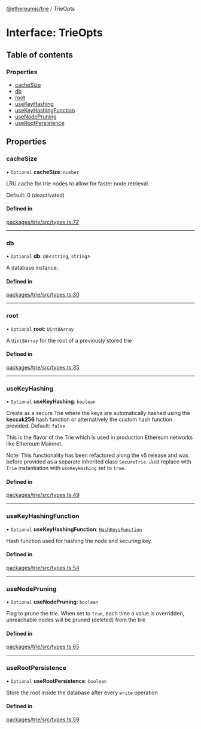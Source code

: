 [@ethereumjs/trie](../README.md) / TrieOpts

# Interface: TrieOpts

## Table of contents

### Properties

- [cacheSize](TrieOpts.md#cachesize)
- [db](TrieOpts.md#db)
- [root](TrieOpts.md#root)
- [useKeyHashing](TrieOpts.md#usekeyhashing)
- [useKeyHashingFunction](TrieOpts.md#usekeyhashingfunction)
- [useNodePruning](TrieOpts.md#usenodepruning)
- [useRootPersistence](TrieOpts.md#userootpersistence)

## Properties

### cacheSize

• `Optional` **cacheSize**: `number`

LRU cache for trie nodes to allow for faster node retrieval.

Default: 0 (deactivated)

#### Defined in

[packages/trie/src/types.ts:72](https://github.com/ethereumjs/ethereumjs-monorepo/blob/master/packages/trie/src/types.ts#L72)

___

### db

• `Optional` **db**: `DB`<`string`, `string`\>

A database instance.

#### Defined in

[packages/trie/src/types.ts:30](https://github.com/ethereumjs/ethereumjs-monorepo/blob/master/packages/trie/src/types.ts#L30)

___

### root

• `Optional` **root**: `Uint8Array`

A `Uint8Array` for the root of a previously stored trie

#### Defined in

[packages/trie/src/types.ts:35](https://github.com/ethereumjs/ethereumjs-monorepo/blob/master/packages/trie/src/types.ts#L35)

___

### useKeyHashing

• `Optional` **useKeyHashing**: `boolean`

Create as a secure Trie where the keys are automatically hashed using the
**keccak256** hash function or alternatively the custom hash function provided.
Default: `false`

This is the flavor of the Trie which is used in production Ethereum networks
like Ethereum Mainnet.

Note: This functionality has been refactored along the v5 release and was before
provided as a separate inherited class `SecureTrie`. Just replace with `Trie`
instantiation with `useKeyHashing` set to `true`.

#### Defined in

[packages/trie/src/types.ts:49](https://github.com/ethereumjs/ethereumjs-monorepo/blob/master/packages/trie/src/types.ts#L49)

___

### useKeyHashingFunction

• `Optional` **useKeyHashingFunction**: [`HashKeysFunction`](../README.md#hashkeysfunction)

Hash function used for hashing trie node and securing key.

#### Defined in

[packages/trie/src/types.ts:54](https://github.com/ethereumjs/ethereumjs-monorepo/blob/master/packages/trie/src/types.ts#L54)

___

### useNodePruning

• `Optional` **useNodePruning**: `boolean`

Flag to prune the trie. When set to `true`, each time a value is overridden,
unreachable nodes will be pruned (deleted) from the trie

#### Defined in

[packages/trie/src/types.ts:65](https://github.com/ethereumjs/ethereumjs-monorepo/blob/master/packages/trie/src/types.ts#L65)

___

### useRootPersistence

• `Optional` **useRootPersistence**: `boolean`

Store the root inside the database after every `write` operation

#### Defined in

[packages/trie/src/types.ts:59](https://github.com/ethereumjs/ethereumjs-monorepo/blob/master/packages/trie/src/types.ts#L59)
